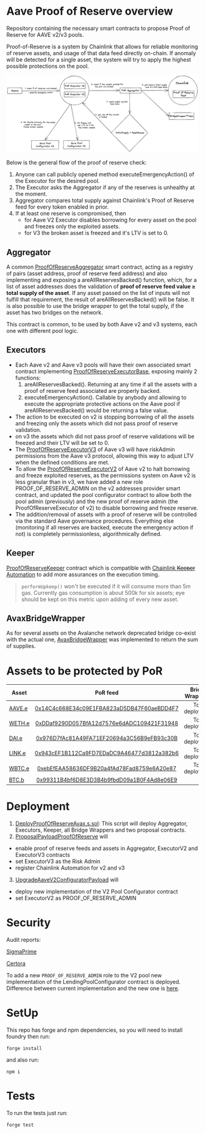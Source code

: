 # Aave Proof of Reserve overview

Repository containing the necessary smart contracts to propose Proof of Reserve for AAVE v2/v3 pools.

Proof-of-Reserve is a system by Chainlink that allows for reliable monitoring of reserve assets, and usage of that data feed directly on-chain. If anomaly will be detected for a single asset, the system will try to apply the highest possible protections on the pool.

![proof-of-reserve overview](./proof-of-reserve.png)

Below is the general flow of the proof of reserve check:

1. Anyone can call publicly opened method executeEmergencyAction() of the Executor for the desired pool.
2. The Executor asks the Aggregator if any of the reserves is unhealthy at the moment.
3. Aggregator compares total supply against Chainlink's Proof of Reserve feed for every token enabled in prior.
4. If at least one reserve is compromised, then
   - for Aave V2 Executor disables borrowing for every asset on the pool and freezes only the exploited assets.
   - for V3 the broken asset is freezed and it's LTV is set to 0.

## Aggregator

A common [ProofOfReserveAggregator](./src/contracts/ProofOfReserveAggregator.sol) smart contract, acting as a registry of pairs (asset address, proof of reserve feed address) and also implementing and exposing a areAllReservesBacked() function, which, for a list of asset addresses does the validation of **proof of reserve feed value ≥ total supply of the asset**. If any asset passed on the list of inputs will not fulfill that requirement, the result of areAllReservesBacked() will be false. It is also possible to use the bridge wrapper to get the total supply, if the asset has two bridges on the network.

This contract is common, to be used by both Aave v2 and v3 systems, each one with different pool logic.

## Executors

- Each Aave v2 and Aave v3 pools will have their own associated smart contract implementing [ProofOfReserveExecutorBase](./src/contracts/ProofOfReserveExecutorBase.sol), exposing mainly 2 functions:
  1. areAllReservesBacked(). Returning at any time if all the assets with a proof of reserve feed associated are properly backed.
  2. executeEmergencyAction(). Callable by anybody and allowing to execute the appropriate protective actions on the Aave pool if areAllReservesBacked() would be returning a false value.
- The action to be executed on v2 is stopping borrowing of all the assets and freezing only the assets which did not pass proof of reserve validation.
- on v3 the assets which did not pass proof of reserve validations will be freezed and their LTV will be set to 0.
- The [ProofOfReserveExecutorV3](./src/contracts/ProofOfReserveExecutorV3.sol) of Aave v3 will have riskAdmin permissions from the Aave v3 protocol, allowing this way to adjust LTV when the defined conditions are met.
- To allow the [ProofOfReserveExecutorV2](./src/contracts/ProofOfReserveExecutorV2.sol) of Aave v2 to halt borrowing and freeze exploited reserves, as the permissions system on Aave v2 is less granular than in v3, we have added a new role PROOF_OF_RESERVE_ADMIN on the v2 addresses provider smart contract, and updated the pool configurator contract to allow both the pool admin (previously) and the new proof of reserve admin (the ProofOfReserveExecutor of v2) to disable borrowing and freeze reserve.
- The addition/removal of assets with a proof of reserve will be controlled via the standard Aave governance procedures. Everything else (monitoring if all reserves are backed, execute the emergency action if not) is completely permissionless, algorithmically defined.

## Keeper

[ProofOfReserveKeeper](./src/contracts/ProofOfReserveKeeper.sol) contract which is compatible with [Chainlink ~~Keeper~~ Automation](https://docs.chain.link/docs/chainlink-automation/introduction/) to add more assurances on the execution timing.

> `performUpkeep()` won't be executed if it will consume more than 5m gas. Currently gas consumption is about 500k for six assets; eye should be kept on this metric upon adding of every new asset.

## AvaxBridgeWrapper

As for several assets on the Avalanche network deprecated bridge co-exist with the actual one, [AvaxBridgeWrapper](./src/contracts/AvaxBridgeWrapper.sol) was implemented to return the sum of supplies.

# Assets to be protected by PoR

| Asset                                                                           |                                                          PoR feed                                                          | Bridge Wrapper |
| ------------------------------------------------------------------------------- | :------------------------------------------------------------------------------------------------------------------------: | -------------: |
| [AAVE.e](https://snowtrace.io/token/0x63a72806098bd3d9520cc43356dd78afe5d386d9) |   [0x14C4c668E34c09E1FBA823aD5DB47F60aeBDD4F7](https://snowtrace.io/address/0x14c4c668e34c09e1fba823ad5db47f60aebdd4f7)    | To be deployed |
| [WETH.e](https://snowtrace.io/token/0x49d5c2bdffac6ce2bfdb6640f4f80f226bc10bab) | [0xDDaf9290D057BfA12d7576e6dADC109421F31948](https://snowtrace.io/address/0xddaf9290d057bfa12d7576e6dadc109421f31948#code) | To be deployed |
| [DAI.e](https://snowtrace.io/token/0xd586e7f844cea2f87f50152665bcbc2c279d8d70)  |   [0x976D7fAc81A49FA71EF20694a3C56B9eFB93c30B](https://snowtrace.io/address/0x976d7fac81a49fa71ef20694a3c56b9efb93c30b)    | To be deployed |
| [LINK.e](https://snowtrace.io/token/0x5947bb275c521040051d82396192181b413227a3) |   [0x943cEF1B112Ca9FD7EDaDC9A46477d3812a382b6](https://snowtrace.io/address/0x943cef1b112ca9fd7edadc9a46477d3812a382b6)    | To be deployed |
| [WBTC.e](https://snowtrace.io/token/0x50b7545627a5162f82a992c33b87adc75187b218) |   [0xebEfEAA58636DF9B20a4fAd78Fad8759e6A20e87](https://snowtrace.io/address/0xebefeaa58636df9b20a4fad78fad8759e6a20e87)    | To be deployed |
| [BTC.b](https://snowtrace.io/token/0x152b9d0FdC40C096757F570A51E494bd4b943E50)  |   [0x99311B4bf6D8E3D3B4b9fbdD09a1B0F4Ad8e06E9](https://snowtrace.io/address/0x99311b4bf6d8e3d3b4b9fbdd09a1b0f4ad8e06e9)    |              - |

# Deployment

1. [DeployProofOfReserveAvax.s.sol](./scripts/DeployProofOfReserveAvax.s.sol): This script will deploy Aggregator, Executors, Keeper, all Bridge Wrappers and two proposal contracts.
2. [ProposalPayloadProofOfReserve](./src/proposal/ProposalPayloadProofOfReserve.sol) will

- enable proof of reserve feeds and assets in Aggregator, ExecutorV2 and ExecutorV3 contracts
- set ExecutorV3 as the Risk Admin
- register Chainlink Automation for v2 and v3

3. [UpgradeAaveV2ConfiguratorPayload](./src/proposal/UpgradeAaveV2ConfiguratorPayload.sol) will

- deploy new implementation of the V2 Pool Configurator contract
- set ExecutorV2 as PROOF_OF_RESERVE_ADMIN

# Security

Audit reports:

[SigmaPrime](./security/sigmap/audit-report-round-2.md)

[Certora](./security/Certora)

To add a new `PROOF_OF_RESERVE_ADMIN` role to the V2 pool new implementation of the LendingPoolConfigurator contract is deployed. Difference between current implementation and the new one is [here](./diffs/avalanche_configurator_%200xc7938af7EC68C3d5aC3a396E28661B3E366b8fcf.md).

# SetUp

This repo has forge and npm dependencies, so you will need to install foundry then run:

```
forge install
```

and also run:

```
npm i
```

# Tests

To run the tests just run:

```
forge test
```

